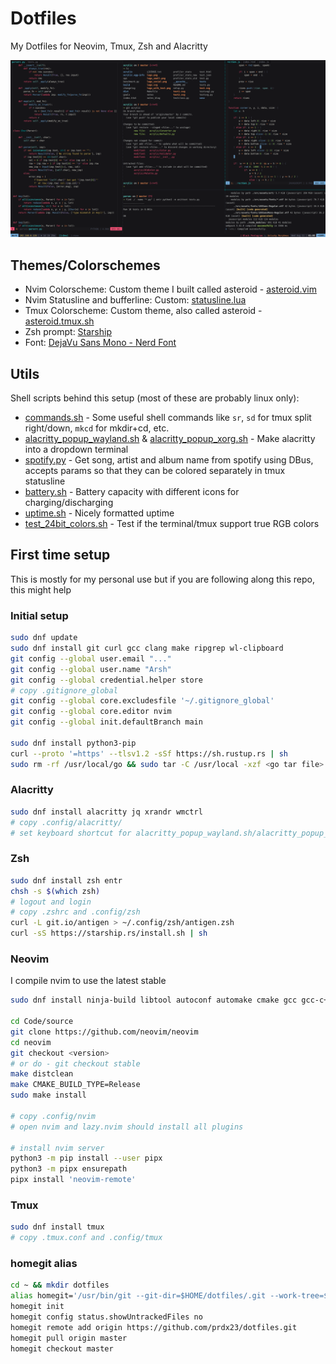 # Dotfiles

My Dotfiles for Neovim, Tmux, Zsh and Alacritty

![Screenshot](/Pictures/full-setup.png?raw=true)

## Themes/Colorschemes  
  * Nvim Colorscheme: Custom theme I built called asteroid - [asteroid.vim](https://github.com/prdx23/asteroid.vim)
  * Nvim Statusline and bufferline: Custom: [statusline.lua](https://github.com/prdx23/dotfiles/blob/master/.config/nvim/lua/statusline.lua)
  * Tmux Colorscheme: Custom theme, also called asteroid - [asteroid.tmux.sh](https://github.com/prdx23/dotfiles/blob/master/.config/tmux/asteroid.tmux.sh)
  * Zsh prompt: [Starship](https://starship.rs/)
  * Font: [DejaVu Sans Mono - Nerd Font](https://www.nerdfonts.com/font-downloads)

## Utils  
Shell scripts behind this setup (most of these are probably linux only):  

  * [commands.sh](https://github.com/prdx23/dotfiles/blob/master/.config/zsh/commands.sh) - Some useful shell commands like `sr`, `sd` for tmux split right/down, `mkcd` for mkdir+cd, etc.
  * [alacritty_popup_wayland.sh](https://github.com/prdx23/dotfiles/blob/master/.config/zsh/alacritty_popup_wayland.sh) & [alacritty_popup_xorg.sh](https://github.com/prdx23/dotfiles/blob/master/.config/zsh/alacritty_popup_xorg.sh) - Make alacritty into a dropdown terminal
  * [spotify.py](https://github.com/prdx23/dotfiles/blob/master/.config/tmux/spotify.py) - Get song, artist and album name from spotify using DBus, accepts params so that they can be colored separately in tmux statusline
  * [battery.sh](https://github.com/prdx23/dotfiles/blob/master/.config/tmux/battery.sh) - Battery capacity with different icons for charging/discharging
  * [uptime.sh](https://github.com/prdx23/dotfiles/blob/master/.config/tmux/uptime.sh) - Nicely formatted uptime
  * [test_24bit_colors.sh](https://github.com/prdx23/dotfiles/blob/master/.config/zsh/test_24bit_colors.sh) - Test if the terminal/tmux support true RGB colors


## First time setup  
This is mostly for my personal use but if you are following along this repo, this might help


### Initial setup
```sh
sudo dnf update
sudo dnf install git curl gcc clang make ripgrep wl-clipboard
git config --global user.email "..."
git config --global user.name "Arsh"
git config --global credential.helper store
# copy .gitignore_global
git config --global core.excludesfile '~/.gitignore_global'
git config --global core.editor nvim
git config --global init.defaultBranch main

sudo dnf install python3-pip
curl --proto '=https' --tlsv1.2 -sSf https://sh.rustup.rs | sh
sudo rm -rf /usr/local/go && sudo tar -C /usr/local -xzf <go tar file>
```


### Alacritty
```sh
sudo dnf install alacritty jq xrandr wmctrl
# copy .config/alacritty/
# set keyboard shortcut for alacritty_popup_wayland.sh/alacritty_popup_xorg.sh
```


### Zsh
```sh
sudo dnf install zsh entr
chsh -s $(which zsh)
# logout and login
# copy .zshrc and .config/zsh
curl -L git.io/antigen > ~/.config/zsh/antigen.zsh
curl -sS https://starship.rs/install.sh | sh
```


### Neovim
I compile nvim to use the latest stable
```sh
sudo dnf install ninja-build libtool autoconf automake cmake gcc gcc-c++ make pkgconfig unzip patch gettext curl

cd Code/source
git clone https://github.com/neovim/neovim
cd neovim
git checkout <version>
# or do - git checkout stable
make distclean
make CMAKE_BUILD_TYPE=Release
sudo make install

# copy .config/nvim
# open nvim and lazy.nvim should install all plugins

# install nvim server
python3 -m pip install --user pipx
python3 -m pipx ensurepath
pipx install 'neovim-remote'
```


### Tmux
```sh
sudo dnf install tmux
# copy .tmux.conf and .config/tmux
```

### homegit alias
```sh
cd ~ && mkdir dotfiles
alias homegit='/usr/bin/git --git-dir=$HOME/dotfiles/.git --work-tree=$HOME'
homegit init
homegit config status.showUntrackedFiles no
homegit remote add origin https://github.com/prdx23/dotfiles.git
homegit pull origin master
homegit checkout master
```
